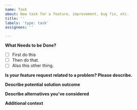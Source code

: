 ```yaml
---
name: Task
about: New task for a feature, improvement, bug fix, etc.
title: ''
labels: 'type: task'
assignees: ''

---
```


**What Needs to be Done?**
<!--- What needs to happen and why?  How does it relate to the rest of the  -->
<!--- project?  -->
- [ ] First do this
- [ ] Then do that.
- [ ] Also this other thing.

**Is your feature request related to a problem? Please describe.**
<!--- A clear and concise description of what the problem is. -->
<!--- For example, I'm always frustrated when [...]   -->

**Describe potential solution outcome**
<!--- A clear and concise description of what you want to happen. -->

**Describe alternatives you've considered**
<!--- A clear and concise description of any alternative solutions -->
<!--- or features you've considered. -->

**Additional context**
<!--- Add any other context about the task here. -->
